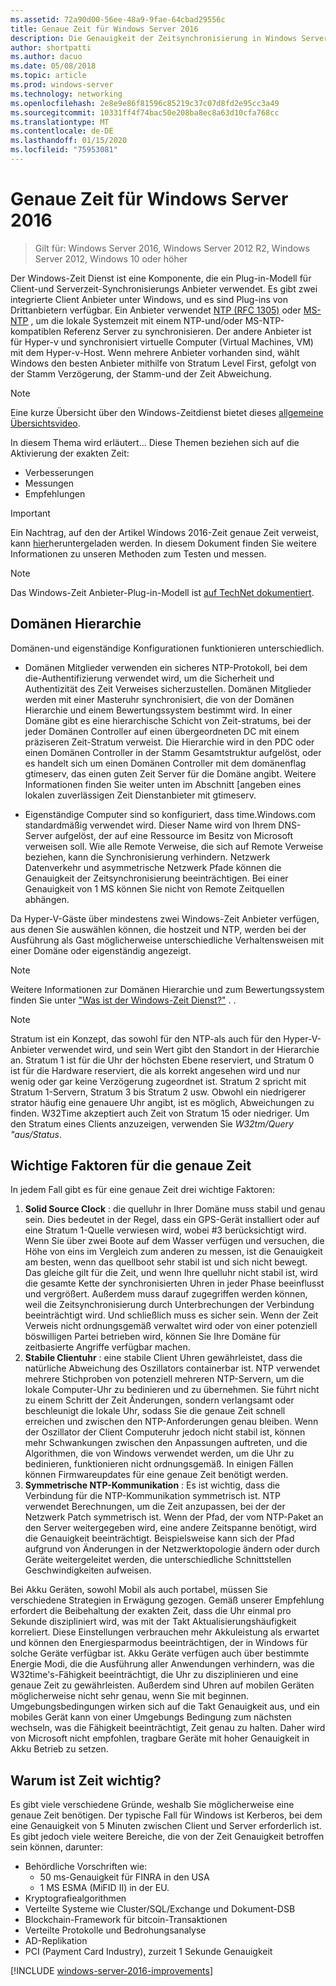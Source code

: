 ```yaml
---
ms.assetid: 72a90d00-56ee-48a9-9fae-64cbad29556c
title: Genaue Zeit für Windows Server 2016
description: Die Genauigkeit der Zeitsynchronisierung in Windows Server 2016 wurde erheblich verbessert, während die NTP-Kompatibilität mit älteren Windows-Versionen vollständig abwärts bleibt.
author: shortpatti
ms.author: dacuo
ms.date: 05/08/2018
ms.topic: article
ms.prod: windows-server
ms.technology: networking
ms.openlocfilehash: 2e8e9e86f81596c85219c37c07d8fd2e95cc3a49
ms.sourcegitcommit: 10331ff4f74bac50e208ba8ec8a63d10cfa768cc
ms.translationtype: MT
ms.contentlocale: de-DE
ms.lasthandoff: 01/15/2020
ms.locfileid: "75953081"
---
```

# <a name="accurate-time-for-windows-server-2016"></a>Genaue Zeit für Windows Server 2016

>Gilt für: Windows Server 2016, Windows Server 2012 R2, Windows Server 2012, Windows 10 oder höher

Der Windows-Zeit Dienst ist eine Komponente, die ein Plug-in-Modell für Client-und Serverzeit-Synchronisierungs Anbieter verwendet.  Es gibt zwei integrierte Client Anbieter unter Windows, und es sind Plug-ins von Drittanbietern verfügbar. Ein Anbieter verwendet [NTP (RFC 1305)](https://tools.ietf.org/html/rfc1305) oder [MS-NTP](https://msdn.microsoft.com/library/cc246877.aspx) , um die lokale Systemzeit mit einem NTP-und/oder MS-NTP-kompatiblen Referenz Server zu synchronisieren. Der andere Anbieter ist für Hyper-v und synchronisiert virtuelle Computer (Virtual Machines, VM) mit dem Hyper-v-Host.  Wenn mehrere Anbieter vorhanden sind, wählt Windows den besten Anbieter mithilfe von Stratum Level First, gefolgt von der Stamm Verzögerung, der Stamm-und der Zeit Abweichung.

> [!NOTE]
> Eine kurze Übersicht über den Windows-Zeitdienst bietet dieses [allgemeine Übersichtsvideo](https://aka.ms/WS2016TimeVideo).

In diesem Thema wird erläutert... Diese Themen beziehen sich auf die Aktivierung der exakten Zeit: 

- Verbesserungen
- Messungen
- Empfehlungen

> [!IMPORTANT]
> Ein Nachtrag, auf den der Artikel Windows 2016-Zeit genaue Zeit verweist, kann [hier](https://windocs.blob.core.windows.net/windocs/WindowsTimeSyncAccuracy_Addendum.pdf)heruntergeladen werden.  In diesem Dokument finden Sie weitere Informationen zu unseren Methoden zum Testen und messen.

> [!NOTE] 
> Das Windows-Zeit Anbieter-Plug-in-Modell ist [auf TechNet dokumentiert](https://msdn.microsoft.com/library/windows/desktop/ms725475%28v=vs.85%29.aspx).

## <a name="domain-hierarchy"></a>Domänen Hierarchie
Domänen-und eigenständige Konfigurationen funktionieren unterschiedlich.

- Domänen Mitglieder verwenden ein sicheres NTP-Protokoll, bei dem die-Authentifizierung verwendet wird, um die Sicherheit und Authentizität des Zeit Verweises sicherzustellen.  Domänen Mitglieder werden mit einer Masteruhr synchronisiert, die von der Domänen Hierarchie und einem Bewertungssystem bestimmt wird.  In einer Domäne gibt es eine hierarchische Schicht von Zeit-stratums, bei der jeder Domänen Controller auf einen übergeordneten DC mit einem präziseren Zeit-Stratum verweist.  Die Hierarchie wird in den PDC oder einen Domänen Controller in der Stamm Gesamtstruktur aufgelöst, oder es handelt sich um einen Domänen Controller mit dem domänenflag gtimeserv, das einen guten Zeit Server für die Domäne angibt.  Weitere Informationen finden Sie weiter unten im Abschnitt [angeben eines lokalen zuverlässigen Zeit Dienstanbieter mit gtimeserv.

- Eigenständige Computer sind so konfiguriert, dass time.Windows.com standardmäßig verwendet wird.  Dieser Name wird von Ihrem DNS-Server aufgelöst, der auf eine Ressource im Besitz von Microsoft verweisen soll.  Wie alle Remote Verweise, die sich auf Remote Verweise beziehen, kann die Synchronisierung verhindern.  Netzwerk Datenverkehr und asymmetrische Netzwerk Pfade können die Genauigkeit der Zeitsynchronisierung beeinträchtigen.  Bei einer Genauigkeit von 1 MS können Sie nicht von Remote Zeitquellen abhängen.

Da Hyper-V-Gäste über mindestens zwei Windows-Zeit Anbieter verfügen, aus denen Sie auswählen können, die hostzeit und NTP, werden bei der Ausführung als Gast möglicherweise unterschiedliche Verhaltensweisen mit einer Domäne oder eigenständig angezeigt.

> [!NOTE] 
> Weitere Informationen zur Domänen Hierarchie und zum Bewertungssystem finden Sie unter ["Was ist der Windows-Zeit Dienst?"](https://blogs.msdn.microsoft.com/w32time/2007/07/07/what-is-windows-time-service/) . .

> [!NOTE]
> Stratum ist ein Konzept, das sowohl für den NTP-als auch für den Hyper-V-Anbieter verwendet wird, und sein Wert gibt den Standort in der Hierarchie an.  Stratum 1 ist für die Uhr der höchsten Ebene reserviert, und Stratum 0 ist für die Hardware reserviert, die als korrekt angesehen wird und nur wenig oder gar keine Verzögerung zugeordnet ist.  Stratum 2 spricht mit Stratum 1-Servern, Stratum 3 bis Stratum 2 usw.  Obwohl ein niedrigerer strator häufig eine genauere Uhr angibt, ist es möglich, Abweichungen zu finden.  W32Time akzeptiert auch Zeit von Stratum 15 oder niedriger.  Um den Stratum eines Clients anzuzeigen, verwenden Sie *W32tm/Query "aus/Status*.

## <a name="critical-factors-for-accurate-time"></a>Wichtige Faktoren für die genaue Zeit
In jedem Fall gibt es für eine genaue Zeit drei wichtige Faktoren:

1. **Solid Source Clock** : die quelluhr in Ihrer Domäne muss stabil und genau sein. Dies bedeutet in der Regel, dass ein GPS-Gerät installiert oder auf eine Stratum 1-Quelle verwiesen wird, wobei #3 berücksichtigt wird. Wenn Sie über zwei Boote auf dem Wasser verfügen und versuchen, die Höhe von eins im Vergleich zum anderen zu messen, ist die Genauigkeit am besten, wenn das quellboot sehr stabil ist und sich nicht bewegt. Das gleiche gilt für die Zeit, und wenn Ihre quelluhr nicht stabil ist, wird die gesamte Kette der synchronisierten Uhren in jeder Phase beeinflusst und vergrößert. Außerdem muss darauf zugegriffen werden können, weil die Zeitsynchronisierung durch Unterbrechungen der Verbindung beeinträchtigt wird. Und schließlich muss es sicher sein. Wenn der Zeit Verweis nicht ordnungsgemäß verwaltet wird oder von einer potenziell böswilligen Partei betrieben wird, können Sie Ihre Domäne für zeitbasierte Angriffe verfügbar machen.
2. **Stabile Clientuhr** : eine stabile Client Uhren gewährleistet, dass die natürliche Abweichung des Oszillators containerbar ist.  NTP verwendet mehrere Stichproben von potenziell mehreren NTP-Servern, um die lokale Computer-Uhr zu bedinieren und zu übernehmen.  Sie führt nicht zu einem Schritt der Zeit Änderungen, sondern verlangsamt oder beschleunigt die lokale Uhr, sodass Sie die genaue Zeit schnell erreichen und zwischen den NTP-Anforderungen genau bleiben.  Wenn der Oszillator der Client Computeruhr jedoch nicht stabil ist, können mehr Schwankungen zwischen den Anpassungen auftreten, und die Algorithmen, die von Windows verwendet werden, um die Uhr zu bedinieren, funktionieren nicht ordnungsgemäß.  In einigen Fällen können Firmwareupdates für eine genaue Zeit benötigt werden.
3. **Symmetrische NTP-Kommunikation** : Es ist wichtig, dass die Verbindung für die NTP-Kommunikation symmetrisch ist.  NTP verwendet Berechnungen, um die Zeit anzupassen, bei der der Netzwerk Patch symmetrisch ist.  Wenn der Pfad, der vom NTP-Paket an den Server weitergegeben wird, eine andere Zeitspanne benötigt, wird die Genauigkeit beeinträchtigt.  Beispielsweise kann sich der Pfad aufgrund von Änderungen in der Netzwerktopologie ändern oder durch Geräte weitergeleitet werden, die unterschiedliche Schnittstellen Geschwindigkeiten aufweisen.

Bei Akku Geräten, sowohl Mobil als auch portabel, müssen Sie verschiedene Strategien in Erwägung gezogen.  Gemäß unserer Empfehlung erfordert die Beibehaltung der exakten Zeit, dass die Uhr einmal pro Sekunde diszipliniert wird, was mit der Takt Aktualisierungshäufigkeit korreliert. Diese Einstellungen verbrauchen mehr Akkuleistung als erwartet und können den Energiesparmodus beeinträchtigen, der in Windows für solche Geräte verfügbar ist. Akku Geräte verfügen auch über bestimmte Energie Modi, die die Ausführung aller Anwendungen verhindern, was die W32time's-Fähigkeit beeinträchtigt, die Uhr zu disziplinieren und eine genaue Zeit zu gewährleisten. Außerdem sind Uhren auf mobilen Geräten möglicherweise nicht sehr genau, wenn Sie mit beginnen.  Umgebungsbedingungen wirken sich auf die Takt Genauigkeit aus, und ein mobiles Gerät kann von einer Umgebungs Bedingung zum nächsten wechseln, was die Fähigkeit beeinträchtigt, Zeit genau zu halten.  Daher wird von Microsoft nicht empfohlen, tragbare Geräte mit hoher Genauigkeit in Akku Betrieb zu setzen. 

## <a name="why-is-time-important"></a>Warum ist Zeit wichtig?  
Es gibt viele verschiedene Gründe, weshalb Sie möglicherweise eine genaue Zeit benötigen.  Der typische Fall für Windows ist Kerberos, bei dem eine Genauigkeit von 5 Minuten zwischen Client und Server erforderlich ist.  Es gibt jedoch viele weitere Bereiche, die von der Zeit Genauigkeit betroffen sein können, darunter:


- Behördliche Vorschriften wie:
    - 50 ms-Genauigkeit für FINRA in den USA
    - 1 MS ESMA (MiFID II) in der EU.
- Kryptografiealgorithmen
- Verteilte Systeme wie Cluster/SQL/Exchange und Dokument-DSB
- Blockchain-Framework für bitcoin-Transaktionen
- Verteilte Protokolle und Bedrohungsanalyse 
- AD-Replikation
- PCI (Payment Card Industry), zurzeit 1 Sekunde Genauigkeit



[!INCLUDE [windows-server-2016-improvements](windows-server-2016-improvements.md)]
